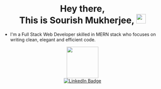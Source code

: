 
<h1 align="center">
  Hey there, <br>
  This is Sourish Mukherjee,
  <img src="https://media.giphy.com/media/hvRJCLFzcasrR4ia7z/giphy.gif" width="30px"/>
</h1>


 - I'm a Full Stack Web Developer skilled in MERN stack who focuses on writing clean, elegant and efficient code.

<div id="header" align="center">
  <img src="https://media.giphy.com/media/M9gbBd9nbDrOTu1Mqx/giphy.gif" width="100"/>
</div>

<div id="badges" align="center">
  <a href="linkedin.com/in/sourish-mukherjee-156ab9184">
    <img src="https://img.shields.io/badge/LinkedIn-blue?style=for-the-badge&logo=linkedin&logoColor=white" alt="LinkedIn Badge"/>
  </a>
</div>

<div id="badges" align="center">
 <img src="https://komarev.com/ghpvc/?username=DierSolGuy&style=flat-square&color=blue" alt=""/>
</div>




<!--
**DierSolGuy/DierSolGuy** is a ✨ _special_ ✨ repository because its `README.md` (this file) appears on your GitHub profile.

Here are some ideas to get you started:

- 🔭 I’m currently working on ...
- 🌱 I’m currently learning ...
- 👯 I’m looking to collaborate on ...
- 🤔 I’m looking for help with ...
- 💬 Ask me about ...
- 📫 How to reach me: ...
- 😄 Pronouns: ...
- ⚡ Fun fact: ...
-->
